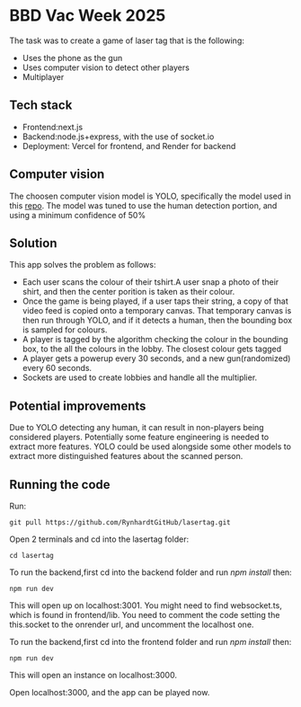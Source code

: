 # BBD Vac Week 2025
The task was to create a game of laser tag that is the following:
- Uses the phone as the gun
- Uses computer vision to detect other players
- Multiplayer

## Tech stack
- Frontend:next.js
- Backend:node.js+express, with the use of socket.io
- Deployment: Vercel for frontend, and Render for backend

## Computer vision
The choosen computer vision model is YOLO, specifically the model used in this [repo](https://github.com/Hyuto/yolov5-tfjs). The model was tuned to use the human detection portion, and using a minimum confidence of 50%

## Solution
This app solves the problem as follows:
- Each user scans the colour of their tshirt.A user snap a photo of their shirt, and then the center porition is taken as their colour.
- Once the game is being played, if a user taps their string, a copy of that video feed is copied onto a temporary canvas. That temporary canvas is then run through YOLO, and if it detects a human, then the bounding box is sampled for colours.
- A player is tagged by the algorithm checking the colour in the bounding box, to the all the colours in the lobby. The closest colour gets tagged
- A player gets a powerup every 30 seconds, and a new gun(randomized) every 60 seconds.
- Sockets are used to create lobbies and handle all the multiplier.

## Potential improvements
Due to YOLO detecting any human, it can result in non-players being considered players. Potentially some feature engineering is needed to extract more features. YOLO could be used alongside some other models to extract more distinguished features about the scanned person.

## Running the code
Run:
```
git pull https://github.com/RynhardtGitHub/lasertag.git
```
Open 2 terminals and cd into the lasertag folder:
```
cd lasertag
```
To run the backend,first cd into the backend folder and run *npm install* then:
```
npm run dev
```
This will open up on localhost:3001. You might need to find websocket.ts, which is found in frontend/lib. You need to comment the code setting the this.socket to the onrender url, and uncomment the localhost one.

To run the backend,first cd into the frontend folder and run *npm install* then:
```
npm run dev
```
This will open an instance on localhost:3000.

Open localhost:3000, and the app can be played now.
